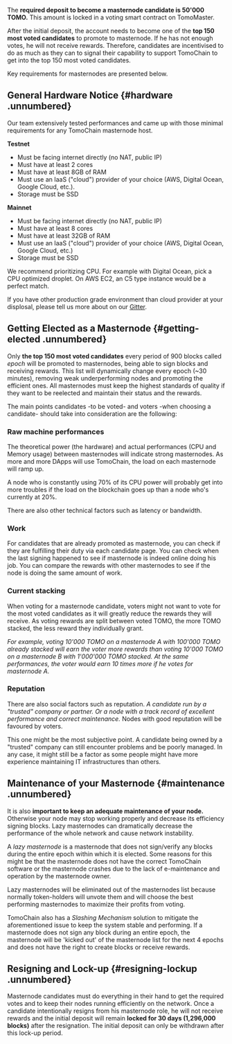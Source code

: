 The **required deposit to become a masternode candidate is 50'000 TOMO.**
This amount is locked in a voting smart contract on TomoMaster.

After the initial deposit, the account needs to become one of the **top 150 most voted candidates** to promote to masternode.
If he has not enough votes, he will not receive rewards.
Therefore, candidates are incentivised to do as much as they can to signal their capability to support TomoChain to get into the top 150 most voted candidates.

Key requirements for masternodes are presented below.

## General Hardware Notice {#hardware .unnumbered}

Our team extensively tested performances and came up with those minimal requirements for any TomoChain masternode host.

**Testnet**

- Must be facing internet directly (no NAT, public IP)
- Must have at least 2 cores
- Must have at least 8GB of RAM
- Must use an IaaS ("cloud") provider of your choice (AWS, Digital Ocean, Google Cloud, etc.).
- Storage must be SSD

**Mainnet**

- Must be facing internet directly (no NAT, public IP)
- Must have at least 8 cores
- Must have at least 32GB of RAM
- Must use an IaaS ("cloud") provider of your choice (AWS, Digital Ocean, Google Cloud, etc.)
- Storage must be SSD

We recommend prioritizing CPU. For example with Digital Ocean, pick a CPU optimized droplet. On AWS EC2, an C5 type instance would be a perfect match.

If you have other production grade environment than cloud provider at your displosal, please tell us more about on our [Gitter](https://gitter.im/tomochain).

## Getting Elected as a Masternode {#getting-elected .unnumbered}

Only **the top 150 most voted candidates** every period of 900 blocks called *epoch* will be promoted to masternodes, being able to sign blocks and receiving rewards.
This list will dynamically change every epoch (~30 minutes), removing weak underperforming nodes and promoting the efficient ones.
All masternodes must keep the highest standards of quality if they want to be reelected and maintain their status and the rewards.

The main points candidates -to be voted- and voters -when choosing a candidate- should take into consideration are the following:

### Raw machine performances
The theoretical power (the hardware) and actual performances (CPU and Memory usage) between masternodes will indicate strong masternodes.
As more and more DApps will use TomoChain, the load on each masternode will ramp up.

A node who is constantly using 70% of its CPU power will probably get into more troubles if the load on the blockchain goes up than a node who's currently at 20%.

There are also other technical factors such as latency or bandwidth.

### Work
For candidates that are already promoted as masternode, you can check if they are fulfilling their duty via each candidate page.
You can check when the last signing happened to see if masternode is indeed online doing his job.
You can compare the rewards with other masternodes to see if the node is doing the same amount of work.

### Current stacking
When voting for a masternode candidate, voters might not want to vote for the most voted candidates as it will greatly reduce the rewards they will receive.
As voting rewards are split between voted TOMO, the more TOMO stacked, the less reward they individually grant.

*For example, voting 10'000 TOMO on a masternode A with 100'000 TOMO already stacked will earn the voter more rewards than voting 10'000 TOMO on a masternode B with 1'000'000 TOMO stacked.
At the same performances, the voter would earn 10 times more if he votes for masternode A.*

### Reputation
There are also social factors such as reputation.
*A candidate run by a "trusted" company or partner.
Or a node with a track record of excellent performance and correct maintenance.*
Nodes with good reputation will be favoured by voters.

This one might be the most subjective point.
A candidate being owned by a "trusted" company can still encounter problems and be poorly managed.
In any case, it might still be a factor as some people might have more experience maintaining IT infrastructures than others.

## Maintenance of your Masternode {#maintenance .unnumbered}

It is also **important to keep an adequate maintenance of your node.**
Otherwise your node may stop working properly and decrease its efficiency signing blocks.
Lazy masternodes can dramatically decrease the performance of the whole network and cause network instability. 

A *lazy masternode* is a masternode that does not sign/verify any blocks during the entire epoch within which it is elected.
Some reasons for this might be that the masternode does not have the correct TomoChain software or the masternode crashes due to the lack of e-maintenance and operation by the masternode owner.

Lazy masternodes will be eliminated out of the masternodes list because normally token-holders will unvote them and will choose the best performing masternodes to maximize their profits from voting.

TomoChain also has a *Slashing Mechanism* solution to mitigate the aforementioned issue to keep the system stable and performing.
If a masternode does not sign any block during an entire epoch, the masternode will be 'kicked out' of the masternode list for the next 4 epochs and does not have the right to create blocks or receive rewards.

## Resigning and Lock-up {#resigning-lockup .unnumbered}

Masternode candidates must do everything in their hand to get the required votes and to keep their nodes running efficiently on the network.
Once a candidate intentionally resigns from his masternode role, he will not receive rewards and the initial deposit will remain **locked for 30 days (1,296,000 blocks)** after the resignation.
The initial deposit can only be withdrawn after this lock-up period.